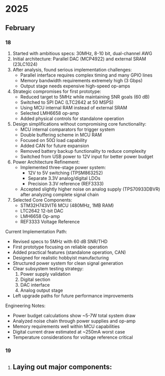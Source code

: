 # 2025
## February
### 18
1. Started with ambitious specs: 30MHz, 8-10 bit, dual-channel AWG
2. Initial architecture: Parallel DAC (MCP4922) and external SRAM (23LC1024)
3. After analysis, found serious implementation challenges:
    - Parallel interface requires complex timing and many GPIO lines
    - Memory bandwidth requirements extremely high (3 Gbps)
    - Output stage needs expensive high-speed op-amps
4. Strategic compromises for first prototype:
    - Reduced target to 5MHz while maintaining SNR goals (60 dB)
    - Switched to SPI DAC (LTC2642 at 50 MSPS)
    - Using MCU internal RAM instead of external SRAM
    - Selected LMH6658 op-amp 
    - Added physical controls for standalone operation
5. Design simplifications without compromising core functionality:
    - MCU internal comparators for trigger system
    - Double buffering scheme in MCU RAM
    - Focused on 50Ω load capability
    - Added CAN for future expansion
    - Removed battery backup functionality to reduce complexity
    - Switched from USB power to 12V input for better power budget
6. Power Architecture Refinement:
    - Implemented three-stage power system:
        - 12V to 5V switching (TPSM863252)
        - Separate 3.3V analog/digital LDOs
        - Precision 3.3V reference (REF3333)
    - Accepted slightly higher noise on analog supply (TPS70933DBVR) after analyzing complete signal chain
7. Selected Core Components:
    - STM32H743VIT6 MCU (480MHz, 1MB RAM)
    - LTC2642 12-bit DAC
    - LMH6658 Op-amp
    - REF3333 Voltage Reference

Current Implementation Path:

- Revised specs to 5MHz with 60 dB SNR/THD
- First prototype focusing on reliable operation
- Added practical features (standalone operation, CAN)
- Designed for realistic hobbyist manufacturing
- Structured power system for clean signal generation
- Clear subsystem testing strategy:
    1. Power supply validation
    2. Digital section
    3. DAC interface
    4. Analog output stage
- Left upgrade paths for future performance improvements

Engineering Notes:

- Power budget calculations show ~5-7W total system draw
- Analyzed noise chain through power supplies and op-amp
- Memory requirements well within MCU capabilities
- Digital current draw estimated at ~250mA worst case
- Temperature considerations for voltage reference critical
### 19
1. Laying out major components:
   - 
  